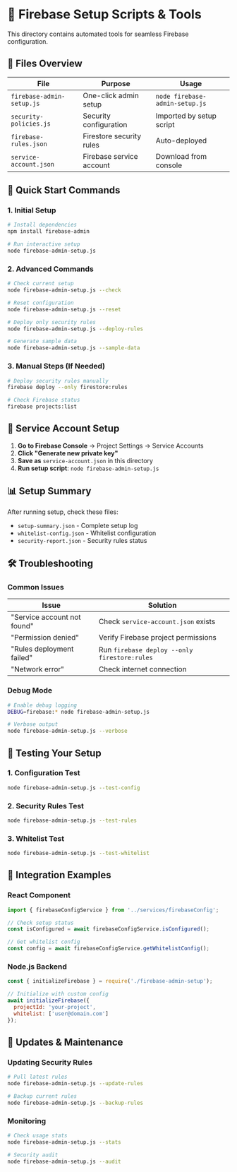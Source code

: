 # 🔧 Firebase Setup Scripts & Tools

This directory contains automated tools for seamless Firebase configuration.

## 📁 Files Overview

| File | Purpose | Usage |
|---|---|---|
| `firebase-admin-setup.js` | One-click admin setup | `node firebase-admin-setup.js` |
| `security-policies.js` | Security configuration | Imported by setup script |
| `firebase-rules.json` | Firestore security rules | Auto-deployed |
| `service-account.json` | Firebase service account | Download from console |

## 🚀 Quick Start Commands

### 1. Initial Setup
```bash
# Install dependencies
npm install firebase-admin

# Run interactive setup
node firebase-admin-setup.js
```

### 2. Advanced Commands
```bash
# Check current setup
node firebase-admin-setup.js --check

# Reset configuration
node firebase-admin-setup.js --reset

# Deploy only security rules
node firebase-admin-setup.js --deploy-rules

# Generate sample data
node firebase-admin-setup.js --sample-data
```

### 3. Manual Steps (If Needed)
```bash
# Deploy security rules manually
firebase deploy --only firestore:rules

# Check Firebase status
firebase projects:list
```

## 🔧 Service Account Setup

1. **Go to Firebase Console** → Project Settings → Service Accounts
2. **Click "Generate new private key"**
3. **Save as** `service-account.json` in this directory
4. **Run setup script**: `node firebase-admin-setup.js`

## 📊 Setup Summary

After running setup, check these files:
- `setup-summary.json` - Complete setup log
- `whitelist-config.json` - Whitelist configuration
- `security-report.json` - Security rules status

## 🛠️ Troubleshooting

### Common Issues

| Issue | Solution |
|---|---|
| "Service account not found" | Check `service-account.json` exists |
| "Permission denied" | Verify Firebase project permissions |
| "Rules deployment failed" | Run `firebase deploy --only firestore:rules` |
| "Network error" | Check internet connection |

### Debug Mode
```bash
# Enable debug logging
DEBUG=firebase:* node firebase-admin-setup.js

# Verbose output
node firebase-admin-setup.js --verbose
```

## 🎯 Testing Your Setup

### 1. Configuration Test
```bash
node firebase-admin-setup.js --test-config
```

### 2. Security Rules Test
```bash
node firebase-admin-setup.js --test-rules
```

### 3. Whitelist Test
```bash
node firebase-admin-setup.js --test-whitelist
```

## 📱 Integration Examples

### React Component
```javascript
import { firebaseConfigService } from '../services/firebaseConfig';

// Check setup status
const isConfigured = await firebaseConfigService.isConfigured();

// Get whitelist config
const config = await firebaseConfigService.getWhitelistConfig();
```

### Node.js Backend
```javascript
const { initializeFirebase } = require('./firebase-admin-setup');

// Initialize with custom config
await initializeFirebase({
  projectId: 'your-project',
  whitelist: ['user@domain.com']
});
```

## 🔄 Updates & Maintenance

### Updating Security Rules
```bash
# Pull latest rules
node firebase-admin-setup.js --update-rules

# Backup current rules
node firebase-admin-setup.js --backup-rules
```

### Monitoring
```bash
# Check usage stats
node firebase-admin-setup.js --stats

# Security audit
node firebase-admin-setup.js --audit
```